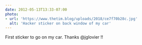 ```yaml
---
date: 2012-05-13T13:33-07:00
photo:
- url: 'https://www.thetim.blog/uploads/2018/ce7f70b28c.jpg'
  alt: 'Hacker sticker on back window of my car'
---
```

First sticker to go on my car. Thanks @jglovier !!
